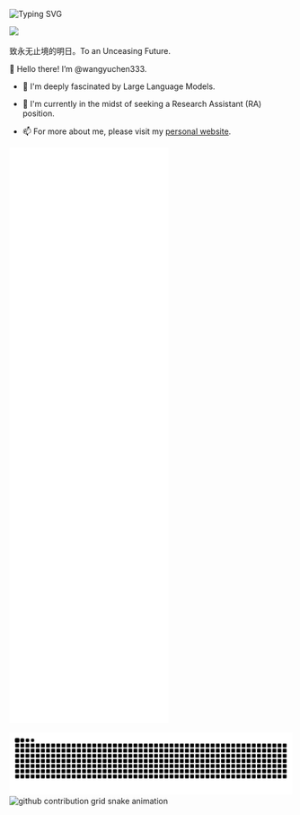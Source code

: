 ![Typing SVG](https://readme-typing-svg.demolab.com/?lines=Yuchen+Wang;03+03+2003)

![](https://komarev.com/ghpvc/?username=wangyuchen333)

致永无止境的明日。To an Unceasing Future.

👋 Hello there! I’m @wangyuchen333.

- 🌟 I'm deeply fascinated by Large Language Models.

- 🌱 I'm currently in the midst of seeking a Research Assistant (RA) position.

- 📫 For more about me, please visit my [personal website](https://wangyuchen333.github.io/).


![Metrics](/github-metrics.svg)

<picture>
  <source
    media="(prefers-color-scheme: dark)"
    srcset="https://raw.githubusercontent.com/zwhe99/zwhe99/output/github-contribution-grid-snake-dark.svg"
  />
  <source
    media="(prefers-color-scheme: light)"
    srcset="https://raw.githubusercontent.com/zwhe99/zwhe99/output/github-contribution-grid-snake.svg"
  />
  <img
    alt="github contribution grid snake animation"
    src="https://raw.githubusercontent.com/zwhe99/zwhe99/output/github-contribution-grid-snake.svg"
  />
</picture>

<picture>
  <source
    media="(prefers-color-scheme: dark)" 
    srcset="https://raw.githubusercontent.com/wangyuchen333/wangyuchen333/output/github-contribution-grid-snake-dark.svg"
    />
  <source 
    media="(prefers-color-scheme: light)" 
    srcset="https://raw.githubusercontent.com/wangyuchen333/wangyuchen333/output/github-contribution-grid-snake.svg"
    />
  <img 
    alt="github contribution grid snake animation" 
    src="https://raw.githubusercontent.com/wangyuchen333/wangyuchen333/output/github-contribution-grid-snake.svg"
    />
</picture>
